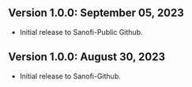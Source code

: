 Version 1.0.0:  September 05, 2023
-------------------------------------------------------------------------------

+ Initial release to Sanofi-Public Github.


Version 1.0.0:  August 30, 2023
-------------------------------------------------------------------------------

+ Initial release to Sanofi-Github. 